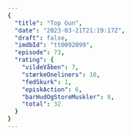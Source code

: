 ```yaml
---
{
  "title": "Top Gun",
  "date": "2023-03-21T21:19:17Z",
  "draft": false,
  "imdbId": "tt0092099",
  "episode": 73,
  "rating": {
    "vildeVåben": 7,
    "stærkeOneliners": 10,
    "fedSkurk": 1,
    "episkAction": 6,
    "barHudOgStoreMuskler": 8,
    "total": 32
  }
}
---
```


